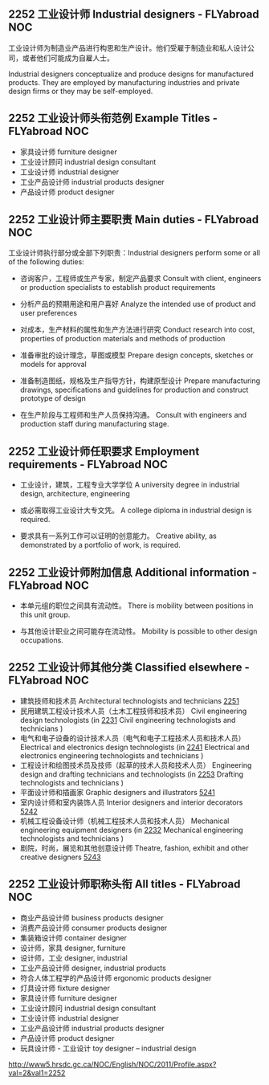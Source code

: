 ## 2252 工业设计师 Industrial designers - FLYabroad NOC

工业设计师为制造业产品进行构思和生产设计。他们受雇于制造业和私人设计公司，或者他们可能成为自雇人士。

Industrial designers conceptualize and produce designs for manufactured products. They are employed by manufacturing industries and private design firms or they may be self-employed.

## 2252 工业设计师头衔范例 Example Titles - FLYabroad NOC

* 家具设计师 furniture designer
* 工业设计顾问 industrial design consultant
* 工业设计师 industrial designer
* 工业产品设计师 industrial products designer
* 产品设计师 product designer

## 2252 工业设计师主要职责 Main duties - FLYabroad NOC

工业设计师执行部分或全部下列职责：Industrial designers perform some or all of the following duties:

* 咨询客户，工程师或生产专家，制定产品要求
Consult with client, engineers or production specialists to establish product requirements

* 分析产品的预期用途和用户喜好
Analyze the intended use of product and user preferences

* 对成本，生产材料的属性和生产方法进行研究
Conduct research into cost, properties of production materials and methods of production

* 准备审批的设计理念，草图或模型
Prepare design concepts, sketches or models for approval

* 准备制造图纸，规格及生产指导方针，构建原型设计
Prepare manufacturing drawings, specifications and guidelines for production and construct prototype of design

* 在生产阶段与工程师和生产人员保持沟通。
Consult with engineers and production staff during manufacturing stage.

## 2252 工业设计师任职要求 Employment requirements - FLYabroad NOC

* 工业设计，建筑，工程专业大学学位
A university degree in industrial design, architecture, engineering 

* 或必需取得工业设计大专文凭。
A college diploma in industrial design is required.

* 要求具有一系列工作可以证明的创意能力。
Creative ability, as demonstrated by a portfolio of work, is required.

## 2252 工业设计师附加信息 Additional information - FLYabroad NOC

* 本单元组的职位之间具有流动性。
There is mobility between positions in this unit group.

* 与其他设计职业之间可能存在流动性。
Mobility is possible to other design occupations.

## 2252 工业设计师其他分类 Classified elsewhere - FLYabroad NOC

* 建筑技师和技术员 Architectural technologists and technicians [2251](2251)
* 民用建筑工程设计技术人员（土木工程技师和技术员） Civil engineering design technologists (in [2231](2231) Civil engineering technologists and technicians )
* 电气和电子设备的设计技术人员（电气和电子工程技术人员和技术人员） Electrical and electronics design technologists (in [2241](2241) Electrical and electronics engineering technologists and technicians )
* 工程设计和绘图技术员及技师（起草的技术人员和技术人员） Engineering design and drafting technicians and technologists (in [2253](2253) Drafting technologists and technicians )
* 平面设计师和插画家 Graphic designers and illustrators [5241](5241)
* 室内设计师和室内装饰人员 Interior designers and interior decorators [5242](5242)
* 机械工程设备设计师（机械工程技术人员和技术人员） Mechanical engineering equipment designers (in [2232](2232) Mechanical engineering technologists and technicians )
* 剧院，时尚，展览和其他创意设计师 Theatre, fashion, exhibit and other creative designers [5243](5243)

## 2252 工业设计师职称头衔 All titles - FLYabroad NOC

* 商业产品设计师 business products designer
* 消费产品设计师 consumer products designer
* 集装箱设计师 container designer
* 设计师，家具 designer, furniture
* 设计师，工业 designer, industrial
* 工业产品设计师 designer, industrial products
* 符合人体工程学的产品设计师 ergonomic products designer
* 灯具设计师 fixture designer
* 家具设计师 furniture designer
* 工业设计顾问 industrial design consultant
* 工业设计师 industrial designer
* 工业产品设计师 industrial products designer
* 产品设计师 product designer
* 玩具设计师 - 工业设计 toy designer – industrial design

http://www5.hrsdc.gc.ca/NOC/English/NOC/2011/Profile.aspx?val=2&val1=2252